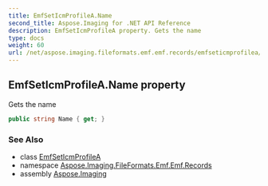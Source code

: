 ```yaml
---
title: EmfSetIcmProfileA.Name
second_title: Aspose.Imaging for .NET API Reference
description: EmfSetIcmProfileA property. Gets the name
type: docs
weight: 60
url: /net/aspose.imaging.fileformats.emf.emf.records/emfseticmprofilea/name/
---
```

## EmfSetIcmProfileA.Name property

Gets the name

```csharp
public string Name { get; }
```

### See Also

* class [EmfSetIcmProfileA](../)
* namespace [Aspose.Imaging.FileFormats.Emf.Emf.Records](../../emfseticmprofilea/)
* assembly [Aspose.Imaging](../../../)


